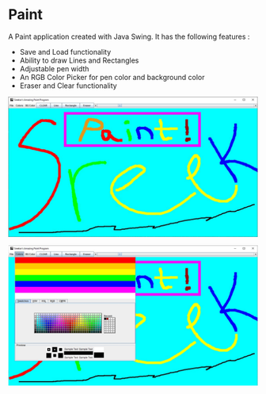 # Paint

A Paint application created with Java Swing. It has the following features :
* Save and Load functionality
* Ability to draw Lines and Rectangles
* Adjustable pen width
* An RGB Color Picker for pen color and background color
* Eraser and Clear functionality

![Alt text](/src/Paint.jpg)

![Alt text](/src/Paint2.jpg)
